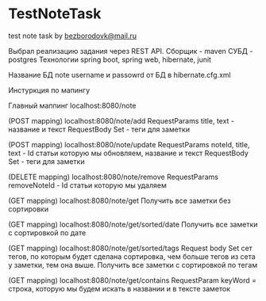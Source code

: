 # TestNoteTask
test note task by bezborodovk@mail.ru

Выбрал реализацию задания через REST API.
Сборщик - maven
СУБД - postgres
Технологии spring boot, spring web, hibernate, junit

Название БД note
username и passowrd от БД в hibernate.cfg.xml


Инстуркция по мапингу

Главный маппинг localhost:8080/note



(POST mapping)
localhost:8080/note/add
RequestParams title, text - название и текст
RequestBody Set<HashTagEntity> - теги для заметки


(POST mapping)
localhost:8080/note/update
RequestParams noteId, title, text - Id статьи которую мы обновляем, название и текст
RequestBody Set<HashTagEntity> - теги для заметки


(DELETE mapping) 
localhost:8080/note/remove
RequestParams removeNoteId - Id статьи которую мы удаляем


(GET mapping)
localhost:8080/note/get
Получить все заметки без сортировки


(GET mapping)
localhost:8080/note/get/sorted/date
Получить все заметки с сортировкой по дате


(GET mapping)
localhost:8080/note/get/sorted/tags
Request body Set<HashTagEntity> сет тегов, по которым будет сделана сортировка, чем больше тегов из сета у заметки, тем она выше.
Получить все заметки с сортировкой по тегам


(GET mapping)
localhost:8080/note/get/contains
RequestParam keyWord = строка, которую мы будем искать в названии и в тексте заметок

 







